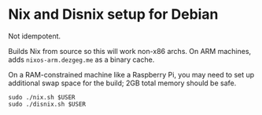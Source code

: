 Nix and Disnix setup for Debian
===============================

Not idempotent.

Builds Nix from source so this will work non-x86 archs.
On ARM machines, adds `nixos-arm.dezgeg.me` as a binary cache.

On a RAM-constrained machine like a Raspberry Pi, you may need to set up additional swap space for the build; 2GB total memory should be safe.

```
sudo ./nix.sh $USER
sudo ./disnix.sh $USER
```
